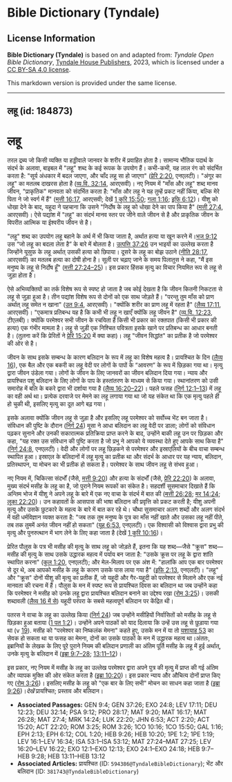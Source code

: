 # Bible Dictionary (Tyndale)

## License Information

**Bible Dictionary (Tyndale)** is based on and adapted from: _Tyndale Open Bible Dictionary_, [Tyndale House Publishers](https://tyndaleopenresources.com/), 2023, which is licensed under a [CC BY-SA 4.0 license](https://creativecommons.org/licenses/by-sa/4.0/legalcode.en).

This markdown version is provided under the same license.



--------------------------------

## लहू (id: 184873)

लहू
===

तरल द्रब्य जो किसी व्यक्ति या हड्डीवाले जानवर के शरीर में प्रवाहित होता है। सामान्य भौतिक पदार्थ के संदर्भ के अलावा, बाइबल में "लहू" शब्द के कई रूपक के उपयोग हैं। कभी\-कभी, यह लाल रंग को संदर्भित करता है: "सूर्य अंधकार में बदल जाएगा, और चाँद लहू सा हो जाएगा" ([प्रेरि 2:20](https://ref.ly/Acts2:20), एनएलटी)। "अंगूर का लहू" का मतलब दाखरस होता है ([व्य.वि. 32:14](https://ref.ly/Deut32:14), आरएसवी)। नए नियम में "माँस और लहू" शब्द मानव जीवन, "प्राकृतिक" मानवता को संदर्भित करता है: "माँस और लहू ने यह तुम्हें प्रकट नहीं किया, बल्कि मेरे पिता ने जो स्वर्ग में हैं" ([मत्ती 16:17](https://ref.ly/Matt16:17), आरएसवी; देखें [1 कुरि 15:50](https://ref.ly/1Cor15:50); [गला 1:16](https://ref.ly/Gal1:16); [इफि 6:12](https://ref.ly/Eph6:12))। यीशु को धोखा देने के बाद, यहूदा ने पहचाना कि उसने "निर्दोष के लहू को धोखा देने का पाप किया है" ([मत्ती 27:4](https://ref.ly/Matt27:4), आरएसवी)। ऐसे पद्यांश में "लहू" का संदर्भ मानव स्तर पर जीने वाले जीवन से है और प्राकृतिक जीवन के विपरीत आत्मिक या ईश्वरीय जीवन से है।

"लहू" शब्द का उपयोग लहू बहाने के अर्थ में भी किया जाता है, अर्थात हत्या या खून करने में।[भज 9:12](https://ref.ly/Ps9:12) उस “जो लहू का बदला लेता है” के बारे में बोलता है। [उत्पत्ति 37:26](https://ref.ly/Gen37:26) उन भाइयों का उल्लेख करता है जिन्होंने यूसुफ के लहू अर्थात् उसकी हत्या को छिपाया। दूसरे के लहू का बोझ उठाने ([नीति 28:17](https://ref.ly/Prov28:17), आरएसवी) का मतलब हत्या का दोषी होना है। सूली पर चढ़ाए जाने के समय पिलातुस ने कहा, "मैं इस मनुष्य के लहू से निर्दोष हूँ" ([मत्ती 27:24–25](https://ref.ly/Matt27:24-Matt27:25))। इस प्रकार हिंसक मृत्यु का विचार नियमित रूप से लहू से जुड़ा होता है।

ऐसे अभिव्यक्तियों का तर्क विशेष रूप से स्पष्ट हो जाता है जब कोई देखता है कि जीवन कितनी निकटता से लहू से जुड़ा हुआ है। तीन पद्यांश विशेष रूप से दोनों को एक साथ जोड़ते हैं। "परन्तु तुम माँस को प्राण अर्थात् लहू समेत न खाना" ([उत 9:4](https://ref.ly/Gen9:4), आरएसवी)। "क्योंकि शरीर का प्राण लहू में रहता है" ([लैव्य 17:11](https://ref.ly/Lev17:11), आरएसवी)। "एकमात्र प्रतिबन्ध यह है कि कभी भी लहू न खाएँ क्योंकि लहू जीवन है" ([व्य.वि. 12:23](https://ref.ly/Deut12:23), टीएलबी)। क्योंकि परमेश्वर सभी जीवन के रचयिता हैं किसी भी प्रकार का रक्तपात (किसी भी प्रकार की हत्या) एक गंभीर मामला है। लहू से जुड़ी एक निश्चित पवित्रता इसके खाने पर प्रतिबन्ध का आधार बनती है। (तुलना करें कि प्रेरितों ने [प्रेरि 15:20](https://ref.ly/Acts15:20) में क्या कहा)। लहू "जीवन सिद्धांत" का प्रतीक है जो परमेश्वर की ओर से है।

जीवन के साथ इसके सम्बन्ध के कारण बलिदान के रूप में लहू का विशेष महत्व है। प्रायश्चित के दिन ([लैव्य 16](https://ref.ly/Lev16:1-Lev16:34)), एक बैल और एक बकरी का लहू वेदी पर लोगों के पापों के “आवरण” के रूप में छिड़का गया था। मृत्यु द्वारा जीवन उंडेला गया। लोगों के जीवन के लिए जानवरों का जीवन बलिदान दिया गया। न्याय और प्रायश्चित पशु बलिदान के लिए लोगों के पाप के हस्तांतरण के माध्यम से किया गया। स्थानांतरण को उसी समारोह में बलि के बकरे द्वारा भी दर्शाया गया है ([लैव्य 16:20–22](https://ref.ly/Lev16:20-Lev16:22))। पहले फसह ([निर्ग 12:1–13](https://ref.ly/Exod12:1-Exod12:13)) में लहू का वही अर्थ था। प्रत्येक दरवाजे पर मेमने का लहू लगाया गया था जो यह संकेत था कि एक मृत्यु पहले ही हो चुकी थी, इसलिए मृत्यु का दूत आगे बढ़ गया।

इसके अलावा क्योंकि जीवन लहू से जुड़ा है और इसलिए लहू परमेश्वर को सर्वोच्च भेंट बन जाता है। संविधान की पुष्टि के दौरान ([निर्ग 24](https://ref.ly/Exod24:1-Exod24:18)) मूसा ने आधा बलिदान का लहू वेदी पर डाला; लोगों को संविधान पढ़कर सुनाने और उनकी सकारात्मक प्रतिक्रिया प्राप्त करने के बाद, उन्होंने बाकी लहू उन पर छिड़का और कहा, "यह रक्त उस संविधान की पुष्टि करता है जो प्रभु ने आपको ये व्यवस्था देते हुए आपके साथ किया है" ([निर्ग 24:8](https://ref.ly/Exod24:8), एनएलटी)। वेदी और लोगों पर लहू छिड़कने से परमेश्वर और इस्राएलियों के बीच वाचा सम्बन्ध स्थापित हुआ। इस्राएल के बलिदानों में लहू मृत्यु का प्रतीक था और संदर्भ के आधार पर यह न्याय, बलिदान, प्रतिस्थापन, या मोचन का भी प्रतीक हो सकता है। परमेश्वर के साथ जीवन लहू से संभव हुआ। 

नए नियम में, चिकित्सा संदर्भों (जैसे, [मत्ती 9:20](https://ref.ly/Matt9:20)) और हत्या के संदर्भों (जैसे, [प्रेरि 22:20](https://ref.ly/Acts22:20)) के अलावा, मुख्य संदर्भ मसीह के लहू का है, जो पुराने नियम रूपकों का संकेत है। सहदर्शी सुसमाचार दिखाते हैं कि अन्तिम भोज में यीशु ने अपने लहू के बारे में एक नए वाचा के संदर्भ में बात की ([मत्ती 26:28](https://ref.ly/Matt26:28); [मर 14:24](https://ref.ly/Mark14:24); [लूका 22:20](https://ref.ly/Luke22:20))। उन कहावतों के आसपास की भाषा बलिदान की प्रवृत्ति को प्रकट करती है; यीशु अपनी मृत्यु और उसके छुटकारे के महत्व के बारे में बात कर रहे थे। चौथा सुसमाचार अलग शब्दों और अलग संदर्भ में वही धर्मविज्ञान व्यक्त करता है: "जब तक तुम मनुष्य के पुत्र का माँस नहीं खाते और उसका लहू नहीं पीते, तब तक तुममें अनंत जीवन नहीं हो सकता" ([यूह 6:53](https://ref.ly/John6:53), एनएलटी)। एक विश्वासी को विश्वास द्वारा प्रभु की मृत्यु और पुनरुत्थान में भाग लेने के लिए कहा जाता है (देखें [1 कुरि 10:16](https://ref.ly/1Cor10:16))।

प्रेरित पौलुस के पत्र भी मसीह की मृत्यु के साथ लहू को जोड़ते हैं, इतना कि यह शब्द—जैसे "क्रूस" शब्द—मसीह की मृत्यु के साथ उसके उद्धारक महत्व में पर्याय बन जाता है: "उसके क्रूस पर लहू के द्वारा शांति स्थापित करना" ([कुल 1:20](https://ref.ly/Col1:20), एनएलटी); और मेल\-मिलाप पर एक अंश में: "हालांकि आप एक बार परमेश्वर से दूर थे, अब आपको मसीह के लहू के कारण उसके पास लाया गया है" ([इफि 2:13](https://ref.ly/Eph2:13), एनएलटी)। "लहू" और "क्रूस" दोनों यीशु की मृत्यु का प्रतीक हैं, जो यहूदी और गैर\-यहूदी को परमेश्वर से मिलाने और एक नई मानवता की रचना में हैं। पौलुस के मन में स्पष्ट रूप से प्रायश्चित दिवस का बलिदान था जब उन्होंने कहा कि परमेश्वर ने मसीह को उनके लहू द्वारा प्रायश्चित बलिदान बनाने का उद्देश्य रखा ([रोम 3:25](https://ref.ly/Rom3:25))। उसकी शब्दावली ([लैव्य 16 में से](https://ref.ly/Lev16:1-Lev16:34)) यहूदी परंपरा के सबसे महत्वपूर्ण बलिदान पर केंद्रित थी।

पतरस ने वाचा के लहू का उल्लेख किया ([निर्ग 24](https://ref.ly/Exod24:1-Exod24:18)) जब उन्होंने मसीहियों निर्वासितों को मसीह के लहू से छिड़का हुआ बताया ([1 पत 1:2](https://ref.ly/1Pet1:2))। उन्होंने अपने पाठकों को याद दिलाया कि उन्हें उस लहू से छुड़ाया गया था (v [19](https://ref.ly/1Pet1:19)). मसीह को "परमेश्वर का निष्कलंक मेमना" कहते हुए, उसके मन में या तो [यशायाह 53](https://ref.ly/Isa53:1-Isa53:12) का सेवक हो सकता था या फसह का मेमना, दोनों का उसके पाठकों के मन में उद्धारक महत्व था।अंततः, इब्रानियों के लेखक के लिए पूरे पुराने नियम की बलिदान प्रणाली का अंतिम पूर्ति मसीह के लहू में हुई अर्थात्, उनके मृत्यु के बलिदान में ([इब्रा 9:7–28](https://ref.ly/Heb9:7-Heb9:28); [13:11–12](https://ref.ly/Heb13:11-Heb13:12))।

इस प्रकार, नए नियम में मसीह के लहू का उल्लेख परमेश्वर द्वारा अपने पुत्र की मृत्यु में प्राप्त की गई अंतिम और व्यापक मुक्ति की ओर संकेत करता है ([इब्रा 10:20](https://ref.ly/Heb10:20))। इस प्रकार न्याय और औचित्य दोनों प्राप्त किए गए ([रोम 3:26](https://ref.ly/Rom3:26))। इसलिए मसीह के लहू को "एक बार के लिए सभी" मोचन का साधन कहा जाता है ([इब्रा 9:26](https://ref.ly/Heb9:26))।*देखें*  प्रायश्चित; प्रस्ताव और बलिदान।

* **Associated Passages:** GEN 9:4; GEN 37:26; EXO 24:8; LEV 17:11; DEU 12:23; DEU 32:14; PSA 9:12; PRO 28:17; MAT 9:20; MAT 16:17; MAT 26:28; MAT 27:4; MRK 14:24; LUK 22:20; JHN 6:53; ACT 2:20; ACT 15:20; ACT 22:20; ROM 3:25; ROM 3:26; 1CO 10:16; 1CO 15:50; GAL 1:16; EPH 2:13; EPH 6:12; COL 1:20; HEB 9:26; HEB 10:20; 1PE 1:2; 1PE 1:19; LEV 16:1–LEV 16:34; ISA 53:1–ISA 53:12; MAT 27:24–MAT 27:25; LEV 16:20–LEV 16:22; EXO 12:1–EXO 12:13; EXO 24:1–EXO 24:18; HEB 9:7–HEB 9:28; HEB 13:11–HEB 13:12
* **Associated Articles:** प्रायश्चित (ID: `594386@TyndaleBibleDictionary`); भेंट और बलिदान (ID: `381743@TyndaleBibleDictionary`)

